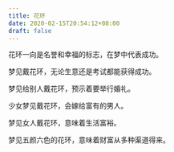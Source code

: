 ```yaml
---
title: 花环
date: 2020-02-15T20:54:12+08:00
draft: false
---
```


花环一向是名誉和幸福的标志，在梦中代表成功。<br>


梦见戴花环，无论生意还是考试都能获得成功。<br>


梦见给别人戴花环，预示着要举行婚礼。<br>


少女梦见戴花环，会嫁给富有的男人。<br>


梦见女人戴花环，意味着生活富裕。<br>


梦见五颜六色的花环，意味着财富从多种渠道得来。<br>
